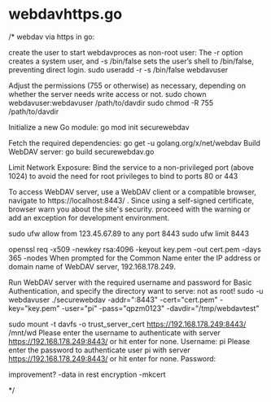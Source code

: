 # webdavhttps.go
/*
webdav via https in go:

create the user to start webdavproces as non-root user:
The -r option creates a system user, and -s /bin/false sets the user’s shell to /bin/false, preventing direct login.
sudo useradd -r -s /bin/false webdavuser

Adjust the permissions (755 or otherwise) as necessary, depending on whether the server needs write access or not.
sudo chown webdavuser:webdavuser /path/to/davdir
sudo chmod -R 755 /path/to/davdir

Initialize a new Go module:
go mod init securewebdav

Fetch the required dependencies:
go get -u golang.org/x/net/webdav
Build WebDAV server:
go build securewebdav.go

Limit Network Exposure: Bind the service to a non-privileged port (above 1024) to avoid the need for root privileges to bind to ports 80 or 443

To access WebDAV server, use a WebDAV client or a compatible browser, navigate to https://localhost:8443/ . Since using a self-signed certificate, 
browser warn you about the site's security. proceed with the warning or add an exception for development environment.

sudo ufw allow from 123.45.67.89 to any port 8443
sudo ufw limit 8443

openssl req -x509 -newkey rsa:4096 -keyout key.pem -out cert.pem -days 365 -nodes
When prompted for the Common Name enter the IP address or domain name of WebDAV server, 192.168.178.249.

Run WebDAV server with the required username and password for Basic Authentication, and specify the directory want to serve:
not as root!
sudo -u webdavuser ./securewebdav -addr=":8443" -cert="cert.pem" -key="key.pem" -user="pi" -pass="qpzm0123" -davdir="/tmp/webdavtest"

sudo mount -t davfs -o trust_server_cert https://192.168.178.249:8443/ /mnt/wd
Please enter the username to authenticate with server
https://192.168.178.249:8443/ or hit enter for none.
  Username: pi
Please enter the password to authenticate user pi with server
https://192.168.178.249:8443/ or hit enter for none.
  Password:  

improvement?
-data in rest encryption
-mkcert

*/
